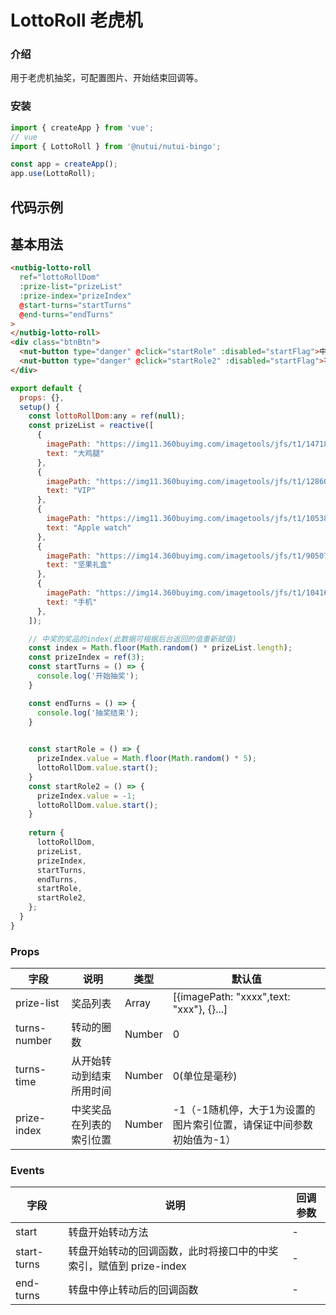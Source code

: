 # LottoRoll 老虎机

### 介绍

用于老虎机抽奖，可配置图片、开始结束回调等。

### 安装
``` javascript
import { createApp } from 'vue';
// vue
import { LottoRoll } from '@nutui/nutui-bingo';

const app = createApp();
app.use(LottoRoll);
```

## 代码示例
## 基本用法

```html
<nutbig-lotto-roll
  ref="lottoRollDom"
  :prize-list="prizeList"
  :prize-index="prizeIndex"
  @start-turns="startTurns"
  @end-turns="endTurns"
>
</nutbig-lotto-roll>
<div class="btnBtn">
  <nut-button type="danger" @click="startRole" :disabled="startFlag">中奖（测试）</nut-button>
  <nut-button type="danger" @click="startRole2" :disabled="startFlag">不中奖（测试）</nut-button>
</div>
```

```javascript
export default {
  props: {},
  setup() {
    const lottoRollDom:any = ref(null);
    const prizeList = reactive([
      {
        imagePath: "https://img11.360buyimg.com/imagetools/jfs/t1/147182/12/2440/6194/5f06cde6Ead240fe8/31082e30a182a5ce.png",
        text: "大鸡腿"
      },
      {
        imagePath: "https://img11.360buyimg.com/imagetools/jfs/t1/128607/26/6643/6790/5f06cd27E9b5e15f7/7509bc7ce2da66b8.png",
        text: "VIP"
      },
      {
        imagePath: "https://img11.360buyimg.com/imagetools/jfs/t1/105385/19/15140/111093/5e6f1506E48bd0dfb/829a98a8cdb4c27f.png",
        text: "Apple watch"
      },
      {
        imagePath: "https://img14.360buyimg.com/imagetools/jfs/t1/90507/38/15165/448364/5e6f15b4E5df0c718/4bd4c3d375eec312.png",
        text: "坚果礼盒"
      },
      {
        imagePath: "https://img14.360buyimg.com/imagetools/jfs/t1/104165/34/15186/96522/5e6f1435E46bc0cb0/d4e878a15bfd9362.png",
        text: "手机"
      },
    ]);

    // 中奖的奖品的index(此数据可根据后台返回的值重新赋值)
    const index = Math.floor(Math.random() * prizeList.length);
    const prizeIndex = ref(3); 
    const startTurns = () => {
      console.log('开始抽奖');
    }

    const endTurns = () => {
      console.log('抽奖结束');
    }

    
    const startRole = () => {
      prizeIndex.value = Math.floor(Math.random() * 5);
      lottoRollDom.value.start();
    }
    const startRole2 = () => {
      prizeIndex.value = -1;
      lottoRollDom.value.start();
    }
   
    return {
      lottoRollDom,
      prizeList,
      prizeIndex,
      startTurns,
      endTurns,
      startRole,
      startRole2,
    };
  }
}
```


### Props

| 字段 | 说明 | 类型 | 默认值
|----- | ----- | ----- | ----- 
| prize-list | 奖品列表 | Array | [{imagePath: "xxxx",text: "xxx"}, {}...]
| turns-number | 转动的圈数 | Number | 0
| turns-time | 从开始转动到结束所用时间 | Number | 0(单位是毫秒)
| prize-index | 中奖奖品在列表的索引位置 | Number | -1（-1随机停，大于1为设置的图片索引位置，请保证中间参数初始值为-1）

### Events

| 字段 | 说明 | 回调参数
|----- | ----- | -----
| start | 转盘开始转动方法| - 
| start-turns | 转盘开始转动的回调函数，此时将接口中的中奖索引，赋值到 prize-index| - 
| end-turns | 转盘中停止转动后的回调函数 | - 
